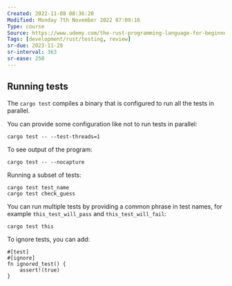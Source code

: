 ```yaml
---
Created: 2022-11-08 08:36:20
Modified: Monday 7th November 2022 07:09:16
Type: course
Source: https://www.udemy.com/the-rust-programming-language-for-beginners/?xref=E0Aed11STH4LPUQvCz0GJFABTmM=
Tags: [development/rust/testing, review]
sr-due: 2023-11-28
sr-interval: 363
sr-ease: 250
---
```


## Running tests

The `cargo test` compiles a binary that is configured to run all the tests in parallel. 

You can provide some configuration like not to run tests in parallel:

```
cargo test -- --test-threads=1
```

To see output of the program:

```
cargo test -- --nocapture
```

Running a subset of tests:

```
cargo test test_name
cargo test check_guess
```

You can run multiple tests by providing a common phrase in test names, for example `this_test_will_pass` and `this_test_will_fail`:

```
cargo test this
```

To ignore tests, you can add:

```
#[test]
#[ignore]
fn ignored_test() {
    assert!(true)
}
```
